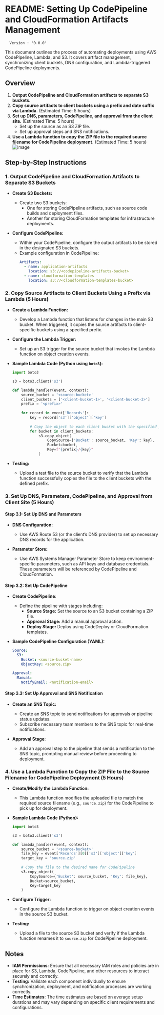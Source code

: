 # README: Setting Up CodePipeline and CloudFormation Artifacts Management  
<!-- x-release-please-start-version -->
  ```
    Version : '0.0.0'
  ```
<!-- x-release-please-end -->
This document outlines the process of automating deployments using AWS CodePipeline, Lambda, and S3. It covers artifact management, synchronizing client buckets, DNS configuration, and Lambda-triggered CodePipeline deployments.

## Overview

1. **Output CodePipeline and CloudFormation artifacts to separate S3 buckets.**
2. **Copy source artifacts to client buckets using a prefix and date suffix via Lambda.** (Estimated Time: 5 hours)
3. **Set up DNS, parameters, CodePipeline, and approval from the client site.** (Estimated Time: 5 hours)
   - Set up the source as an S3 ZIP file.
   - Set up approval steps and SNS notifications.
4. **Use a Lambda function to copy the ZIP file to the required source filename for CodePipeline deployment.** (Estimated Time: 5 hours)
![image](https://github.com/user-attachments/assets/90d4dc33-dece-4698-8562-5be1ca135c69)

## Step-by-Step Instructions

### 1. Output CodePipeline and CloudFormation Artifacts to Separate S3 Buckets

- **Create S3 Buckets:**
  - Create two S3 buckets:
    - One for storing CodePipeline artifacts, such as source code builds and deployment files.
    - Another for storing CloudFormation templates for infrastructure deployments.

- **Configure CodePipeline:**
  - Within your CodePipeline, configure the output artifacts to be stored in the designated S3 buckets.
  - Example configuration in CodePipeline:
    ```yaml
    Artifacts:
      - name: application-artifacts
        location: s3://<codepipeline-artifacts-bucket>
      - name: cloudformation-templates
        location: s3://<cloudformation-templates-bucket>
    ```

### 2. Copy Source Artifacts to Client Buckets Using a Prefix via Lambda (5 Hours)

- **Create a Lambda Function:**
  - Develop a Lambda function that listens for changes in the main S3 bucket. When triggered, it copies the source artifacts to client-specific buckets using a specified prefix.

- **Configure the Lambda Trigger:**
  - Set up an S3 trigger for the source bucket that invokes the Lambda function on object creation events.

- **Sample Lambda Code (Python using `boto3`):**
  ```python
  import boto3

  s3 = boto3.client('s3')

  def lambda_handler(event, context):
      source_bucket = '<source-bucket>'
      client_buckets = ['<client-bucket-1>', '<client-bucket-2>']
      prefix = '<prefix>'
      
      for record in event['Records']:
          key = record['s3']['object']['key']
          
          # Copy the object to each client bucket with the specified prefix
          for bucket in client_buckets:
              s3.copy_object(
                  CopySource={'Bucket': source_bucket, 'Key': key},
                  Bucket=bucket,
                  Key=f"{prefix}/{key}"
              )
  ```

- **Testing:**
  - Upload a test file to the source bucket to verify that the Lambda function successfully copies the file to the client buckets with the defined prefix.

### 3. Set Up DNS, Parameters, CodePipeline, and Approval from Client Site (5 Hours)

#### Step 3.1: Set Up DNS and Parameters

- **DNS Configuration:**
  - Use AWS Route 53 (or the client’s DNS provider) to set up necessary DNS records for the application.

- **Parameter Store:**
  - Use AWS Systems Manager Parameter Store to keep environment-specific parameters, such as API keys and database credentials. These parameters will be referenced by CodePipeline and CloudFormation.

#### Step 3.2: Set Up CodePipeline

- **Create CodePipeline:**
  - Define the pipeline with stages including:
    - **Source Stage:** Set the source to an S3 bucket containing a ZIP file.
    - **Approval Stage:** Add a manual approval action.
    - **Deploy Stage:** Deploy using CodeDeploy or CloudFormation templates.

- **Sample CodePipeline Configuration (YAML):**
  ```yaml
  Source:
    S3:
      Bucket: <source-bucket-name>
      ObjectKey: <source.zip>

  Approval:
    Manual:
      NotifyEmail: <notification-email>
  ```

#### Step 3.3: Set Up Approval and SNS Notification

- **Create an SNS Topic:**
  - Create an SNS topic to send notifications for approvals or pipeline status updates.
  - Subscribe necessary team members to the SNS topic for real-time notifications.

- **Approval Stage:**
  - Add an approval step to the pipeline that sends a notification to the SNS topic, prompting manual review before proceeding to deployment.

### 4. Use a Lambda Function to Copy the ZIP File to the Source Filename for CodePipeline Deployment (5 Hours)

- **Create/Modify the Lambda Function:**
  - This Lambda function modifies the uploaded file to match the required source filename (e.g., `source.zip`) for the CodePipeline to pick up for deployment.

- **Sample Lambda Code (Python):**
  ```python
  import boto3

  s3 = boto3.client('s3')

  def lambda_handler(event, context):
      source_bucket = '<source-bucket>'
      file_key = event['Records'][0]['s3']['object']['key']
      target_key = 'source.zip'
      
      # Copy the file to the desired name for CodePipeline
      s3.copy_object(
          CopySource={'Bucket': source_bucket, 'Key': file_key},
          Bucket=source_bucket,
          Key=target_key
      )
  ```

- **Configure Trigger:**
  - Configure the Lambda function to trigger on object creation events in the source S3 bucket.

- **Testing:**
  - Upload a file to the source S3 bucket and verify if the Lambda function renames it to `source.zip` for CodePipeline deployment.

## Notes

- **IAM Permissions:** Ensure that all necessary IAM roles and policies are in place for S3, Lambda, CodePipeline, and other resources to interact securely and correctly.
- **Testing:** Validate each component individually to ensure synchronization, deployment, and notification processes are working correctly.
- **Time Estimates:** The time estimates are based on average setup durations and may vary depending on specific client requirements and configurations.
